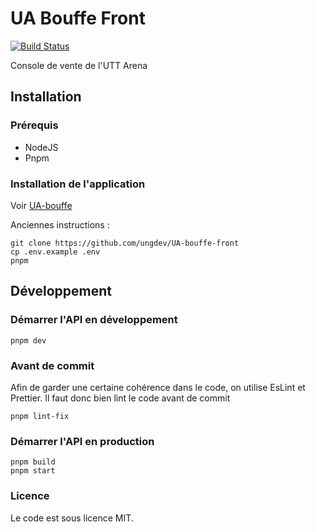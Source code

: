 # UA Bouffe Front

[![Build Status](https://travis-ci.org/ungdev/UA-bouffe.svg?branch=master)](https://travis-ci.org/ungdev/UA-bouffe)

Console de vente de l'UTT Arena

## Installation

### Prérequis

- NodeJS
- Pnpm

### Installation de l'application
Voir [UA-bouffe](https://github.com/ungdev/UA-bouffe)

Anciennes instructions :
```
git clone https://github.com/ungdev/UA-bouffe-front
cp .env.example .env
pnpm
```

## Développement

### Démarrer l'API en développement

```
pnpm dev
```

### Avant de commit

Afin de garder une certaine cohérence dans le code, on utilise EsLint et Prettier. Il faut donc bien lint le code avant
de commit

```
pnpm lint-fix
```

### Démarrer l'API en production

```
pnpm build
pnpm start
```

### Licence

Le code est sous licence MIT.
